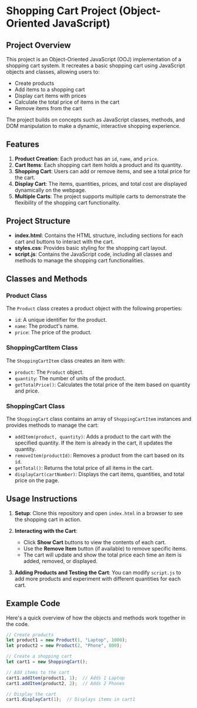 # Shopping Cart Project (Object-Oriented JavaScript)

## Project Overview

This project is an Object-Oriented JavaScript (OOJ) implementation of a shopping cart system. It recreates a basic shopping cart using JavaScript objects and classes, allowing users to:
- Create products
- Add items to a shopping cart
- Display cart items with prices
- Calculate the total price of items in the cart
- Remove items from the cart

The project builds on concepts such as JavaScript classes, methods, and DOM manipulation to make a dynamic, interactive shopping experience.

## Features

1. **Product Creation**: Each product has an `id`, `name`, and `price`.
2. **Cart Items**: Each shopping cart item holds a product and its quantity.
3. **Shopping Cart**: Users can add or remove items, and see a total price for the cart.
4. **Display Cart**: The items, quantities, prices, and total cost are displayed dynamically on the webpage.
5. **Multiple Carts**: The project supports multiple carts to demonstrate the flexibility of the shopping cart functionality.

## Project Structure

- **index.html**: Contains the HTML structure, including sections for each cart and buttons to interact with the cart.
- **styles.css**: Provides basic styling for the shopping cart layout.
- **script.js**: Contains the JavaScript code, including all classes and methods to manage the shopping cart functionalities.

## Classes and Methods

### Product Class
The `Product` class creates a product object with the following properties:
- `id`: A unique identifier for the product.
- `name`: The product's name.
- `price`: The price of the product.

### ShoppingCartItem Class
The `ShoppingCartItem` class creates an item with:
- `product`: The `Product` object.
- `quantity`: The number of units of the product.
- `getTotalPrice()`: Calculates the total price of the item based on quantity and price.

### ShoppingCart Class
The `ShoppingCart` class contains an array of `ShoppingCartItem` instances and provides methods to manage the cart:
- `addItem(product, quantity)`: Adds a product to the cart with the specified quantity. If the item is already in the cart, it updates the quantity.
- `removeItem(productId)`: Removes a product from the cart based on its `id`.
- `getTotal()`: Returns the total price of all items in the cart.
- `displayCart(cartNumber)`: Displays the cart items, quantities, and total price on the page.

## Usage Instructions

1. **Setup**: Clone this repository and open `index.html` in a browser to see the shopping cart in action.

2. **Interacting with the Cart**:
    - Click **Show Cart** buttons to view the contents of each cart.
    - Use the **Remove Item** button (if available) to remove specific items.
    - The cart will update and show the total price each time an item is added, removed, or displayed.

3. **Adding Products and Testing the Cart**:
   You can modify `script.js` to add more products and experiment with different quantities for each cart.

## Example Code

Here's a quick overview of how the objects and methods work together in the code.

```javascript
// Create products
let product1 = new Product(1, "Laptop", 1000);
let product2 = new Product(2, "Phone", 800);

// Create a shopping cart
let cart1 = new ShoppingCart();

// Add items to the cart
cart1.addItem(product1, 1);  // Adds 1 Laptop
cart1.addItem(product2, 2);  // Adds 2 Phones

// Display the cart
cart1.displayCart(1);  // Displays items in cart1
